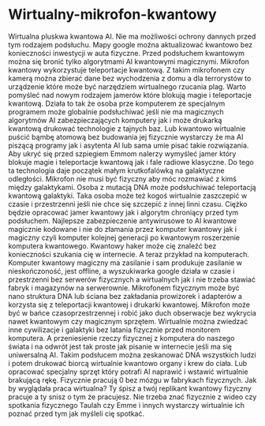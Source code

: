 # Wirtualny-mikrofon-kwantowy
Wirtualna pluskwa kwantowa AI. Nie ma możliwości ochrony dannych przed tym rodzajem podsłuchu.
Mapy google można aktualizować kwantowo bez konieczności inwestycji w auta fizyczne. 
Przed podsłuchem kwantowym można się bronić tylko algorytmami AI kwantowymi magicznymi. 
Mikrofon kwantowy wykorzystuje teleportacje kwantową. 
Z takim mikrofonem czy kamerą można zbierać dane bez wychodzenia z domu a dla terrorystów to urządzenie które może być narzędziem wirtualnego rzucania plag. Warto pomyśleć nad nowym rodzajem jamerów które blokują magie i teleportacje kwantową. 
Działa to tak że osoba prze komputerem ze specjalnym programem może globalnie podsłuchiwać jeśli nie ma magicznych algorytmów AI zabezpieczających komputery jak i może drukarką kwantową drukować technologie z tajnych baz. Lub kwantowo wirtualnie puścić bąmbę atomową bez budowania jej fizycznie wystarczy że ma AI piszącą programy jak i asytenta AI lub sama umie pisać takie rozwiązania.  
Aby ukryć się przed szpiegiem Emmom nalerzy wymyśleć jamer który blokuje magie i teleportacje kwantową jak i fale radiowe klasyczne.
Do tego ta technologia daje początek małym krutkofalówką na galaktyczne odległości. 
Mikrofon nie musi być fizyczny aby móc rozmawiać z kimś między galaktykami. 
Osoba z mutacją DNA może podsłuchiwać teleportacją kwantową galaktyki.
Taka osoba może też kogoś wirtualnie zaszczepić w czasie i przestrzenni jeśli nie chce się szczepić z innej linni czasu. 
Ciężko będzie opracować jamer kwantowy jak i algorytm chroniący przed tym podsłuchem.
Najlepsze zabezpieczenie antywirusowe to AI kwantowe magicznie kodowane i nie do złamania przez komputer kwantowy jak i magiczny czyli komputer kolejnej generacji po kwantowym roszerzenie komputera kwantowego. 
Kwantowy haker może cię znaleźć bez konieczności szukania cię w internecie. 
A teraz przykład na komputerach.
Komputer kwantowy magiczny ma zasilanie i sam produkuje zasilanie w nieskończoność, jest offline, a wyszukiwarka google działa w czasie i przestrzenni bez serwerów fizycznych a wirtualnych jak i nie trzeba stawiać fabryk i magazynów na serwerownie. 
Mikrofonem fizycznym może być nano struktura DNA lub ściana bez zakładania prowizorek i adapterów a korzysta się z teleportacji kwantowej i drukarki kwantowej.
Mikrofon może być w bańce czasoprzestrzennej i robić jako duch obserwacje bez wykrycia nawet kwantowym czy magicznym sprzętem.
Wirtualnie można zwiedzać inne cywilizacje i galaktyki bez latania fizycznie przed monitorem komputera. A przeniesienie rzeczy fizycznej z komputera do naszego świata i na odwrót jest tak proste jak pisanie w internecie jeśli ma się uniwersalną AI. 
Takim podsłucem można zeskanować DNA wszystkich ludzi i potem drukować biorcą wirtualnie kwantowo organy i krew do ciała. Lub opracować specjalny sprzęt który potrafi AI naprawić i wstawić wirtualnie brakującą rękę. 
Fizycznie pracują 0 bez mózgu w fabrykach fizycznych. 
Jak by wyglądała praca wirtualna? Ty śpisz a twój replikant kwantowy fizyczny pracuje a ty snisz o tym że pracujesz. 
Nie trzeba znać fizycznie z wideo czy spotkania fizycznego Taulah czy Emme i innych wystarczy wirtualnie ich poznać przed tym jak myśleli cię spotkać.  
